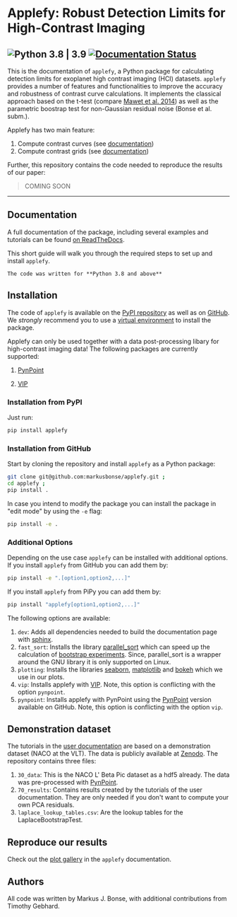 # Applefy: Robust Detection Limits for High-Contrast Imaging
![Python 3.8 | 3.9](https://img.shields.io/badge/python-3.8_|_3.9-blue)
[![Documentation Status](https://readthedocs.org/projects/applefy/badge/?version=latest)](https://applefy.readthedocs.io/en/latest/?badge=latest)
---

This is the documentation of ``applefy``, a Python package for calculating 
detection limits for exoplanet high contrast imaging (HCI) datasets. 
``applefy`` provides a number of features and functionalities to improve the accuracy
and robustness of contrast curve calculations. It implements the classical 
approach based on the t-test (compare 
[Mawet et al. 2014](https://arxiv.org/abs/1407.2247>)) as well as the parametric
boostrap test for non-Gaussian residual noise (Bonse et al. subm.).

Applefy has two main feature:

1. Compute contrast curves (see [documentation](https://applefy.readthedocs.io/en/latest/02_user_documentation/01_contrast_curves.html))
2. Compute contrast grids (see [documentation](https://applefy.readthedocs.io/en/latest/02_user_documentation/02_contrast_grid.html))

Further, this repository contains the code needed to reproduce the results of 
our paper:
> COMING SOON

---

## Documentation
A full documentation of the package, including several examples and tutorials 
can be found [on ReadTheDocs](https://applefy.readthedocs.io).

This short guide will walk you through the required steps to set up and install
`applefy`.
```{attention} 
The code was written for **Python 3.8 and above**
``` 

## Installation

The code of `applefy` is available on the [PyPI repository](https://pypi.org/project/applefy/)
as well as on 
[GitHub](https://github.com/markusbonse/applefy). We *strongly* recommend you 
to use a [virtual environment](https://virtualenv.pypa.io/en/latest/) to install
the package.

Applefy can only be used together with a data post-processing libary
for high-contrast imaging data! The following packages are currently 
supported:

1. [PynPoint](https://pynpoint.readthedocs.io/en/latest/installation.html)

2. [VIP](https://vip.readthedocs.io/en/latest/Installation-and-dependencies.html)

### Installation from PyPI

Just run:
```bash
pip install applefy
```

### Installation from GitHub

Start by cloning the repository and install `applefy` as a Python package:

```bash
git clone git@github.com:markusbonse/applefy.git ;
cd applefy ;
pip install .
```

In case you intend to modify the package you can install the package in 
"edit mode" by using the `-e` flag:

```bash
pip install -e .
```

### Additional Options

Depending on the use case `applefy` can be installed with additional options. 
If you install `applefy` from GitHub you can add them by:

```bash
pip install -e ".[option1,option2,...]"
```

If you install `applefy` from PiPy you can add them by:

```bash
pip install "applefy[option1,option2,...]"
```

The following options are available:
1. `dev`: Adds all dependencies needed to build the documentation page with
[sphinx](https://www.sphinx-doc.org/en/master/).
2. `fast_sort`: Installs the library 
[parallel_sort](https://pypi.org/project/parallel-sort/) which can speed up the
calculation of 
[bootstrap experiments](02_user_documentation/03_bootstrapping.ipynb). Since,
parallel_sort is a wrapper around the GNU library it is only supported on Linux.
3. `plotting`: Installs the libraries [seaborn](https://seaborn.pydata.org), 
[matplotlib](https://matplotlib.org) and 
[bokeh](https://docs.bokeh.org/en/latest/)
which we use in our plots. 
4. `vip`: Installs applefy with [VIP](https://vip.readthedocs.io/en/latest/Installation-and-dependencies.html).
Note, this option is conflicting with the 
option `pynpoint`.
5. `pynpoint`: Installs applefy with PynPoint using the [PynPoint](https://pynpoint.readthedocs.io/en/latest/installation.html)
version available on GitHub. Note, this option is conflicting with the option `vip`.

## Demonstration dataset
The tutorials in the 
[user documentation](https://applefy.readthedocs.io) are based 
on a demonstration dataset (NACO at the VLT). The data is publicly available
at [Zenodo](https://zenodo.org/record/7630239#.Y-auZy2cZQI). The repository 
contains three files:

1. `30_data`: This is the NACO L' Beta Pic dataset as a hdf5 already. 
The data was pre-processed with [PynPoint](https://pynpoint.readthedocs.io/en/latest/).
2. `70_results`: Contains results created by the tutorials of the user 
documentation. They are only needed if you don't want to compute your own PCA
residuals.
3. `laplace_lookup_tables.csv`: Are the lookup tables for the 
LaplaceBootstrapTest.

## Reproduce our results
Check out the [plot gallery]() in the ``applefy`` documentation.

## Authors
All code was written by Markus J. Bonse, with additional contributions from 
Timothy Gebhard.